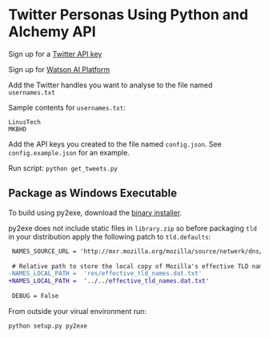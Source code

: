 # Twitter Personas Using Python and Alchemy API

Sign up for a [Twitter API key](https://apps.twitter.com/)

Sign up for [Watson AI Platform](https://www.ibm.com/watson/developer/)

Add the Twitter handles you want to analyse to the file named `usernames.txt`

Sample contents for `usernames.txt`:

```
LinusTech
MKBHD
```

Add the API keys you created to the file named `config.json`. See `config.example.json` for an example.

Run script: `python get_tweets.py`

## Package as Windows Executable

To build using py2exe, download the [binary installer](http://sourceforge.net/projects/py2exe/files/py2exe/0.6.9/).

py2exe does not include static files in `library.zip` so before packaging `tld` in your distribution apply
the following patch to `tld.defaults`:

```diff
 NAMES_SOURCE_URL = 'http://mxr.mozilla.org/mozilla/source/netwerk/dns/src/effective_tld_names.dat?raw=1'
 
 # Relative path to store the local copy of Mozilla's effective TLD names file.
-NAMES_LOCAL_PATH =  'res/effective_tld_names.dat.txt'
+NAMES_LOCAL_PATH =  '../../effective_tld_names.dat.txt'
 
 DEBUG = False
```

From outside your virual environment run:
```
python setup.py py2exe
```
